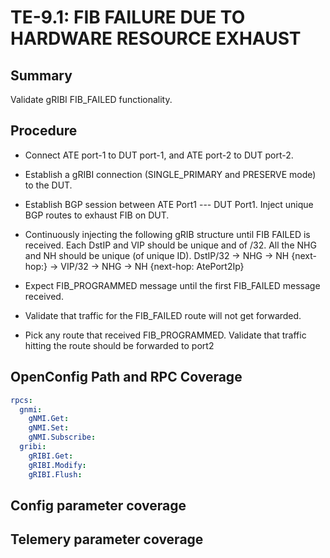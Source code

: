# TE-9.1: FIB FAILURE DUE TO HARDWARE RESOURCE EXHAUST

## Summary

Validate gRIBI FIB_FAILED functionality.

## Procedure

*   Connect ATE port-1 to DUT port-1, and ATE port-2 to DUT port-2.

*   Establish a gRIBI connection (SINGLE_PRIMARY and PRESERVE mode) to the DUT.

*   Establish BGP session between ATE Port1 --- DUT Port1. Inject unique BGP routes to exhaust FIB on DUT.

*   Continuously injecting the following gRIB structure until FIB FAILED is received. 
    Each DstIP and VIP should be unique and of /32. All the NHG and NH should be unique (of unique ID).
    DstIP/32 -> NHG -> NH {next-hop:} -> VIP/32 -> NHG -> NH {next-hop: AtePort2Ip}
    
*   Expect FIB_PROGRAMMED message until the first FIB_FAILED message received.

*   Validate that traffic for the FIB_FAILED route will not get forwarded. 

*   Pick any route that received FIB_PROGRAMMED. Validate that traffic hitting the route should be forwarded to port2 


## OpenConfig Path and RPC Coverage
```yaml
rpcs:
  gnmi:
    gNMI.Get:
    gNMI.Set:
    gNMI.Subscribe:
  gribi:
    gRIBI.Get:
    gRIBI.Modify:
    gRIBI.Flush:
```

## Config parameter coverage

## Telemery parameter coverage
